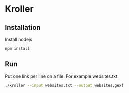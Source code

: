 Kroller
=======

Installation
------------

Install nodejs

```bash
npm install
```

Run
---

Put one link per line on a file. For example websites.txt.

```bash
./kroller --input websites.txt --output websites.gexf 
```


